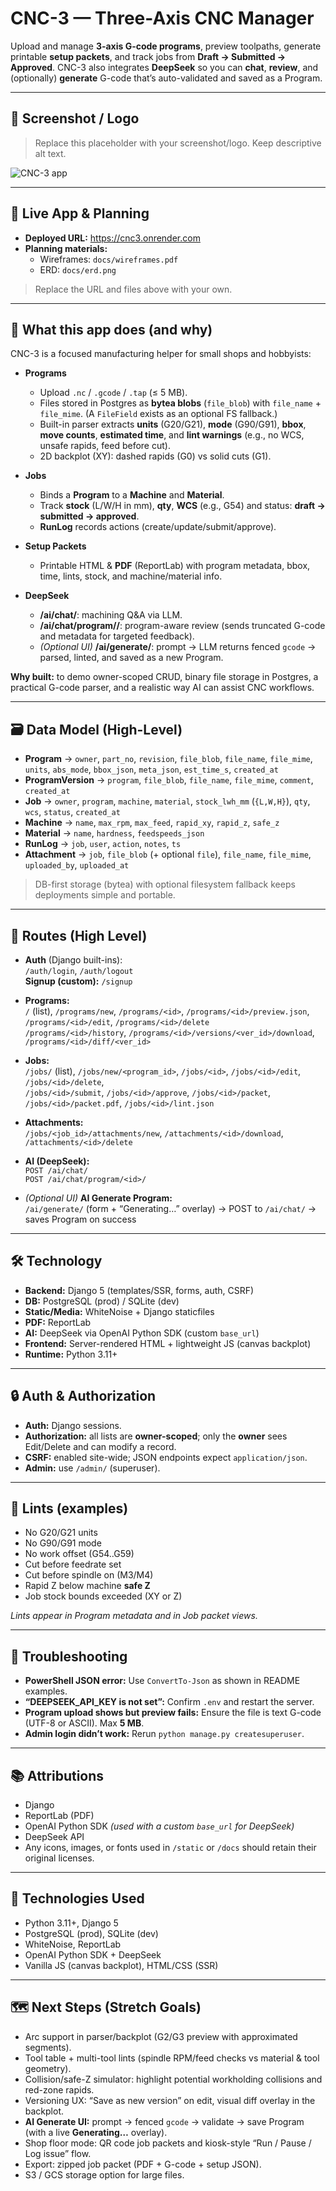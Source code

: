 # CNC-3 — Three-Axis CNC Manager

Upload and manage **3-axis G-code programs**, preview toolpaths, generate printable **setup packets**, and track jobs from **Draft → Submitted → Approved**. CNC-3 also integrates **DeepSeek** so you can **chat**, **review**, and (optionally) **generate** G-code that’s auto-validated and saved as a Program.

---

## 📸 Screenshot / Logo

> Replace this placeholder with your screenshot/logo. Keep descriptive alt text.

![CNC-3 app](mian_app/static/images/image.png)

---

## 🔗 Live App & Planning

- **Deployed URL:** https://cnc3.onrender.com
- **Planning materials:**
  - Wireframes: `docs/wireframes.pdf`
  - ERD: `docs/erd.png`

> Replace the URL and files above with your own.

---

## 🧰 What this app does (and why)

CNC-3 is a focused manufacturing helper for small shops and hobbyists:

- **Programs**
  - Upload `.nc` / `.gcode` / `.tap` (≤ 5 MB).
  - Files stored in Postgres as **bytea blobs** (`file_blob`) with `file_name` + `file_mime`. (A `FileField` exists as an optional FS fallback.)
  - Built-in parser extracts **units** (G20/G21), **mode** (G90/G91), **bbox**, **move counts**, **estimated time**, and **lint warnings** (e.g., no WCS, unsafe rapids, feed before cut).
  - 2D backplot (XY): dashed rapids (G0) vs solid cuts (G1).

- **Jobs**
  - Binds a **Program** to a **Machine** and **Material**.
  - Track **stock** (L/W/H in mm), **qty**, **WCS** (e.g., G54) and status: **draft → submitted → approved**.
  - **RunLog** records actions (create/update/submit/approve).

- **Setup Packets**
  - Printable HTML & **PDF** (ReportLab) with program metadata, bbox, time, lints, stock, and machine/material info.

- **DeepSeek**
  - **/ai/chat/**: machining Q&A via LLM.
  - **/ai/chat/program/<id>/**: program-aware review (sends truncated G-code and metadata for targeted feedback).
  - *(Optional UI)* **/ai/generate/**: prompt → LLM returns fenced `gcode` → parsed, linted, and saved as a new Program.

**Why built:** to demo owner-scoped CRUD, binary file storage in Postgres, a practical G-code parser, and a realistic way AI can assist CNC workflows.

---

## 🗃️ Data Model (High-Level)

- **Program** → `owner`, `part_no`, `revision`, `file_blob`, `file_name`, `file_mime`, `units`, `abs_mode`, `bbox_json`, `meta_json`, `est_time_s`, `created_at`
- **ProgramVersion** → `program`, `file_blob`, `file_name`, `file_mime`, `comment`, `created_at`
- **Job** → `owner`, `program`, `machine`, `material`, `stock_lwh_mm` (`{L,W,H}`), `qty`, `wcs`, `status`, `created_at`
- **Machine** → `name`, `max_rpm`, `max_feed`, `rapid_xy`, `rapid_z`, `safe_z`
- **Material** → `name`, `hardness`, `feedspeeds_json`
- **RunLog** → `job`, `user`, `action`, `notes`, `ts`
- **Attachment** → `job`, `file_blob` (+ optional `file`), `file_name`, `file_mime`, `uploaded_by`, `uploaded_at`

> DB-first storage (bytea) with optional filesystem fallback keeps deployments simple and portable.

---

## 🧭 Routes (High Level)

- **Auth** (Django built-ins):  
  `/auth/login`, `/auth/logout`  
  **Signup (custom):** `/signup`

- **Programs:**  
  `/` (list), `/programs/new`, `/programs/<id>`, `/programs/<id>/preview.json`, `/programs/<id>/edit`, `/programs/<id>/delete`  
  `/programs/<id>/history`, `/programs/<id>/versions/<ver_id>/download`, `/programs/<id>/diff/<ver_id>`

- **Jobs:**  
  `/jobs/` (list), `/jobs/new/<program_id>`, `/jobs/<id>`, `/jobs/<id>/edit`, `/jobs/<id>/delete`,  
  `/jobs/<id>/submit`, `/jobs/<id>/approve`, `/jobs/<id>/packet`, `/jobs/<id>/packet.pdf`, `/jobs/<id>/lint.json`

- **Attachments:**  
  `/jobs/<job_id>/attachments/new`, `/attachments/<id>/download`, `/attachments/<id>/delete`

- **AI (DeepSeek):**  
  `POST /ai/chat/`  
  `POST /ai/chat/program/<id>/`

- *(Optional UI)* **AI Generate Program:**  
  `/ai/generate/` (form + “Generating…” overlay) → POST to `/ai/chat/` → saves Program on success

---

## 🛠️ Technology

- **Backend:** Django 5 (templates/SSR, forms, auth, CSRF)
- **DB:** PostgreSQL (prod) / SQLite (dev)
- **Static/Media:** WhiteNoise + Django staticfiles
- **PDF:** ReportLab
- **AI:** DeepSeek via OpenAI Python SDK (custom `base_url`)
- **Frontend:** Server-rendered HTML + lightweight JS (canvas backplot)
- **Runtime:** Python 3.11+

---

## 🔒 Auth & Authorization

- **Auth:** Django sessions.
- **Authorization:** all lists are **owner-scoped**; only the **owner** sees Edit/Delete and can modify a record.
- **CSRF:** enabled site-wide; JSON endpoints expect `application/json`.
- **Admin:** use `/admin/` (superuser).

---

## 🧪 Lints (examples)

- No G20/G21 units
- No G90/G91 mode
- No work offset (G54..G59)
- Cut before feedrate set
- Cut before spindle on (M3/M4)
- Rapid Z below machine **safe Z**
- Job stock bounds exceeded (XY or Z)

*Lints appear in Program metadata and in Job packet views.*

---

## 🧯 Troubleshooting

- **PowerShell JSON error:** Use `ConvertTo-Json` as shown in README examples.
- **“DEEPSEEK_API_KEY is not set”:** Confirm `.env` and restart the server.
- **Program upload shows but preview fails:** Ensure the file is text G-code (UTF-8 or ASCII). Max **5 MB**.
- **Admin login didn’t work:** Rerun `python manage.py createsuperuser`.

---

## 📚 Attributions

- Django
- ReportLab (PDF)
- OpenAI Python SDK *(used with a custom `base_url` for DeepSeek)*
- DeepSeek API  
- Any icons, images, or fonts used in `/static` or `/docs` should retain their original licenses.

---

## 🧱 Technologies Used

- Python 3.11+, Django 5
- PostgreSQL (prod), SQLite (dev)
- WhiteNoise, ReportLab
- OpenAI Python SDK + DeepSeek
- Vanilla JS (canvas backplot), HTML/CSS (SSR)

---

## 🗺️ Next Steps (Stretch Goals)

- Arc support in parser/backplot (G2/G3 preview with approximated segments).
- Tool table + multi-tool lints (spindle RPM/feed checks vs material & tool geometry).
- Collision/safe-Z simulator: highlight potential workholding collisions and red-zone rapids.
- Versioning UX: “Save as new version” on edit, visual diff overlay in the backplot.
- **AI Generate UI:** prompt → fenced `gcode` → validate → save Program (with a live **Generating…** overlay).
- Shop floor mode: QR code job packets and kiosk-style “Run / Pause / Log issue” flow.
- Export: zipped job packet (PDF + G-code + setup JSON).
- S3 / GCS storage option for large files.


